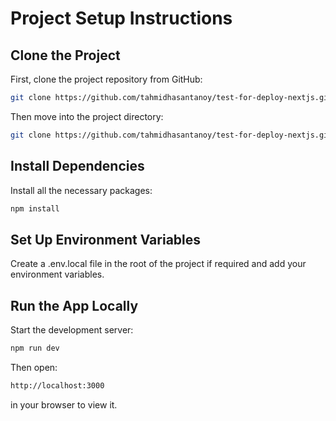 # Project Setup Instructions

## Clone the Project

First, clone the project repository from GitHub:

```bash
git clone https://github.com/tahmidhasantanoy/test-for-deploy-nextjs.git
```

Then move into the project directory:

```bash
git clone https://github.com/tahmidhasantanoy/test-for-deploy-nextjs.git
```

## Install Dependencies

Install all the necessary packages:

```bash
npm install
```

## Set Up Environment Variables

Create a .env.local file in the root of the project if required and add your environment variables.

## Run the App Locally

Start the development server:

```bash
npm run dev
```

Then open:

```bash
http://localhost:3000
```

in your browser to view it.
